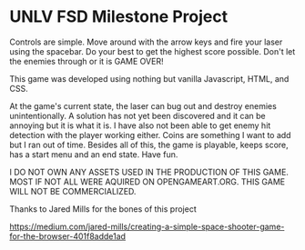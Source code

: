 # UNLV FSD Milestone Project

Controls are simple. Move around with the arrow keys and fire your laser using the spacebar. Do your best to get the highest score possible. Don't let the enemies through or it is GAME OVER!

This game was developed using nothing but vanilla Javascript, HTML, and CSS.

At the game's current state, the laser can bug out and destroy enemies unintentionally. A solution has not yet been discovered and it can be annoying but it is what it is. I have also not been able to get enemy hit detection with the player working either. Coins are something I want to add but I ran out of time. Besides all of this, the game is playable, keeps score, has a start menu and an end state. Have fun.

I DO NOT OWN ANY ASSETS USED IN THE PRODUCTION OF THIS GAME. MOST IF NOT ALL WERE AQUIRED ON OPENGAMEART.ORG. THIS GAME WILL NOT BE COMMERCIALIZED.

Thanks to Jared Mills for the bones of this project

https://medium.com/jared-mills/creating-a-simple-space-shooter-game-for-the-browser-401f8adde1ad
